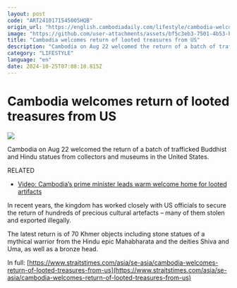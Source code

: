 ```yaml
---
layout: post
code: "ART2410171545005HQB"
origin_url: "https://english.cambodiadaily.com/lifestyle/cambodia-welcomes-return-of-looted-treasures-from-us-189051/"
image: "https://github.com/user-attachments/assets/bf5c3eb3-7501-4b53-bb1a-43d4207a838b"
title: "Cambodia welcomes return of looted treasures from US"
description: "Cambodia on Aug 22 welcomed the return of a batch of trafficked Buddhist and Hindu statues from collectors and museums in the United States. RELATED In recent years, the kingdom has worked closely with US officials to secure the return of hundreds of precious cultural artefacts – many of them stolen and exported illegally. The […]"
category: "LIFESTYLE"
language: "en"
date: 2024-10-25T07:08:10.815Z
---
```


# Cambodia welcomes return of looted treasures from US

 ![](https://github.com/user-attachments/assets/70ccaf01-11b1-4994-ac6c-a97807478114)

Cambodia on Aug 22 welcomed the return of a batch of trafficked Buddhist and Hindu statues from collectors and museums in the United States.

RELATED

*   [Video: Cambodia’s prime minister leads warm welcome home for looted artifacts](https://apnews.com/video/cambodia-united-states-government-hun-manet-metropolitan-museum-of-art-communism-c76a35c8ed144feeb48b2de122c804c6)

In recent years, the kingdom has worked closely with US officials to secure the return of hundreds of precious cultural artefacts – many of them stolen and exported illegally.

The latest return is of 70 Khmer objects including stone statues of a mythical warrior from the Hindu epic Mahabharata and the deities Shiva and Uma, as well as a bronze head.

In full: [https://www.straitstimes.com/asia/se-asia/cambodia-welcomes-return-of-looted-treasures-from-us](https://www.straitstimes.com/asia/se-asia/cambodia-welcomes-return-of-looted-treasures-from-us)